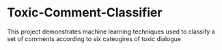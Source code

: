 # Toxic-Comment-Classifier
This project demonstrates machine learning techniques used to classify a set of comments according to six cateogires of toxic dialogue
